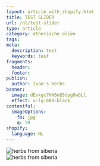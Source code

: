 ```yaml
---
layout: article_with_shopify.html
title: TEST SLIDER
url: /nl/test-slider
type: article
category: etherische oliën
tags:
meta:
  description: test
  keywords: test
fragments:
  header:
  footer:
publish:
  author: Ivan's Herbs
banner:
  image: dEvkgc7HH6nQSdpg9wGLl
  effect: o-lg-60d-black
contentful:
  imageOptions:
    fm: jpg
    q: 50
shopify:
  language: NL
---
```

<!--Start shopify slider-->
<section id="slider-shopify">
<div class="container-fluid">
    <div class="row align-items-center">
        <div class="col-12">
            <div class="products-slider" data-aos="fade-up">
                <div class="item text-center">
                    <img src="[[shopifyCollection {{ shopify.collection }}]]
                    {{ content }}
                    [[shopifyCollection {{ shopify.collection }}]]" class="img-fluid d-block mx-auto" alt="herbs from siberia">
                </div>
            </div>
        </div>
    </div>
</div>
</section>
<!--End shopify slider-->

<section id="tubes_value_packs" class="products padding-100 background-fullwidth background-fixed" style="background-image: url(assets/img/home_background_products.jpg);">
    <div class="container-fluid">
        <div class="row align-items-center">
            <div class="col-12">
                <div class="products-slider aos-init slick-initialized slick-slider slick-dotted aos-animate" data-aos="fade-left">
                    <div class="slick-list draggable" style="padding: 0px 150px;"><div class="slick-track" style="opacity: 1; width: 2035px; transform: translate3d(407px, 0px, 0px);"><div class="item text-center slick-slide slick-current slick-center" data-slick-index="0" aria-hidden="true" style="width: 337px;" tabindex="0" role="tabpanel" id="slick-slide10" aria-describedby="slick-slide-control10">
                        <img src="https://images.ctfassets.net/lyvtxhzy9zgr/7DY2SOQhqApZObTguUXhA6/7677406b72c8bab0408dd77fd5153184/kruiden-als-alledaags-product.jpg?h=250" class="img-fluid d-block mx-auto" alt="">
                    </div><div class="item text-center slick-slide" data-slick-index="1" aria-hidden="true" style="width: 337px;" tabindex="0" role="tabpanel" id="slick-slide11" aria-describedby="slick-slide-control11">
                        <img src="https://images.ctfassets.net/lyvtxhzy9zgr/7DY2SOQhqApZObTguUXhA6/7677406b72c8bab0408dd77fd5153184/kruiden-als-alledaags-product.jpg?h=250" class="img-fluid d-block mx-auto" alt="">
                    </div><div class="item text-center slick-slide" data-slick-index="2" aria-hidden="true" style="width: 337px;" tabindex="0" role="tabpanel" id="slick-slide12" aria-describedby="slick-slide-control12">
                        <img src="https://images.ctfassets.net/lyvtxhzy9zgr/7DY2SOQhqApZObTguUXhA6/7677406b72c8bab0408dd77fd5153184/kruiden-als-alledaags-product.jpg?h=250" class="img-fluid d-block mx-auto" alt="">
                    </div><div class="item text-center slick-slide" data-slick-index="3" aria-hidden="true" style="width: 337px;" tabindex="-1" role="tabpanel" id="slick-slide13" aria-describedby="slick-slide-control13">
                        <img src="https://images.ctfassets.net/lyvtxhzy9zgr/7DY2SOQhqApZObTguUXhA6/7677406b72c8bab0408dd77fd5153184/kruiden-als-alledaags-product.jpg?h=250" class="img-fluid d-block mx-auto" alt="">
                    </div><div class="item text-center slick-slide" data-slick-index="4" aria-hidden="true" style="width: 337px;" tabindex="-1" role="tabpanel" id="slick-slide14" aria-describedby="slick-slide-control14">
                        <img src="https://images.ctfassets.net/lyvtxhzy9zgr/7DY2SOQhqApZObTguUXhA6/7677406b72c8bab0408dd77fd5153184/kruiden-als-alledaags-product.jpg?h=250" class="img-fluid d-block mx-auto" alt="">
                    </div>
                </div>
            </div>
        </div>
    </div>
</section>

<!--Start shopify slider-->
<section id="slider-shopify">
<div class="container-fluid">
    <div class="row align-items-center">
        <div class="col-12">
            <div class="products-slider" data-aos="fade-up">
                <div class="item text-center">
                    <img src="[[shopifyCollection {{ 269467320486 }}]]
                    {{ content }}
                    [[shopifyCollection {{ 269467320486 }}]]" class="img-fluid d-block mx-auto" alt="herbs from siberia">
                </div>
            </div>
        </div>
    </div>
</div>
</section>
<!--End shopify slider-->
